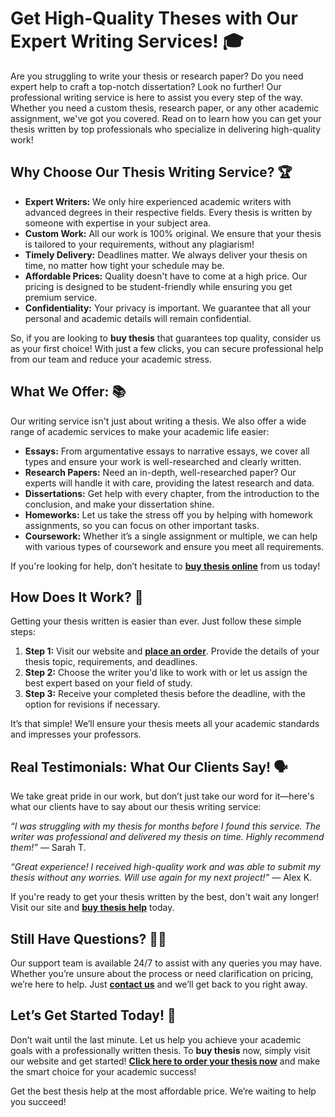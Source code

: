 # Get High-Quality Theses with Our Expert Writing Services! 🎓

Are you struggling to write your thesis or research paper? Do you need expert help to craft a top-notch dissertation? Look no further! Our professional writing service is here to assist you every step of the way. Whether you need a custom thesis, research paper, or any other academic assignment, we've got you covered. Read on to learn how you can get your thesis written by top professionals who specialize in delivering high-quality work!

## Why Choose Our Thesis Writing Service? 🏆

- **Expert Writers:** We only hire experienced academic writers with advanced degrees in their respective fields. Every thesis is written by someone with expertise in your subject area.
- **Custom Work:** All our work is 100% original. We ensure that your thesis is tailored to your requirements, without any plagiarism!
- **Timely Delivery:** Deadlines matter. We always deliver your thesis on time, no matter how tight your schedule may be.
- **Affordable Prices:** Quality doesn't have to come at a high price. Our pricing is designed to be student-friendly while ensuring you get premium service.
- **Confidentiality:** Your privacy is important. We guarantee that all your personal and academic details will remain confidential.

So, if you are looking to **buy thesis** that guarantees top quality, consider us as your first choice! With just a few clicks, you can secure professional help from our team and reduce your academic stress.

## What We Offer: 📚

Our writing service isn't just about writing a thesis. We also offer a wide range of academic services to make your academic life easier:

- **Essays:** From argumentative essays to narrative essays, we cover all types and ensure your work is well-researched and clearly written.
- **Research Papers:** Need an in-depth, well-researched paper? Our experts will handle it with care, providing the latest research and data.
- **Dissertations:** Get help with every chapter, from the introduction to the conclusion, and make your dissertation shine.
- **Homeworks:** Let us take the stress off you by helping with homework assignments, so you can focus on other important tasks.
- **Coursework:** Whether it’s a single assignment or multiple, we can help with various types of coursework and ensure you meet all requirements.

If you're looking for help, don’t hesitate to [**buy thesis online**](https://tinyurl.com/topessay?keyword=buy+thesis) from us today!

## How Does It Work? 🤔

Getting your thesis written is easier than ever. Just follow these simple steps:

1. **Step 1:** Visit our website and [**place an order**](https://tinyurl.com/topessay?keyword=buy+thesis). Provide the details of your thesis topic, requirements, and deadlines.
2. **Step 2:** Choose the writer you'd like to work with or let us assign the best expert based on your field of study.
3. **Step 3:** Receive your completed thesis before the deadline, with the option for revisions if necessary.

It’s that simple! We’ll ensure your thesis meets all your academic standards and impresses your professors.

## Real Testimonials: What Our Clients Say! 🗣️

We take great pride in our work, but don’t just take our word for it—here's what our clients have to say about our thesis writing service:

_“I was struggling with my thesis for months before I found this service. The writer was professional and delivered my thesis on time. Highly recommend them!”_ — Sarah T.

_“Great experience! I received high-quality work and was able to submit my thesis without any worries. Will use again for my next project!”_ — Alex K.

If you're ready to get your thesis written by the best, don't wait any longer! Visit our site and [**buy thesis help**](https://tinyurl.com/topessay?keyword=buy+thesis) today.

## Still Have Questions? 🤷‍♂️

Our support team is available 24/7 to assist with any queries you may have. Whether you’re unsure about the process or need clarification on pricing, we’re here to help. Just [**contact us**](https://tinyurl.com/topessay?keyword=buy+thesis) and we’ll get back to you right away.

## Let’s Get Started Today! 🚀

Don’t wait until the last minute. Let us help you achieve your academic goals with a professionally written thesis. To **buy thesis** now, simply visit our website and get started! [**Click here to order your thesis now**](https://tinyurl.com/topessay?keyword=buy+thesis) and make the smart choice for your academic success!

Get the best thesis help at the most affordable price. We’re waiting to help you succeed!
